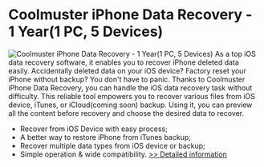 # Coolmuster iPhone Data Recovery - 1 Year(1 PC, 5 Devices)
![Coolmuster iPhone Data Recovery - 1 Year(1 PC, 5 Devices)](https://mycommerce.akamaized.net/api/pimages/P301009505/BIG/301009505.PNG)
As a top iOS data recovery software, it enables you to recover iPhone deleted data easily.
Accidentally deleted data on your iOS device? Factory reset your iPhone without backup? You don't have to panic. Thanks to Coolmuster iPhone Data Recovery, you can handle the iOS data recovery task without difficulty. This reliable tool empowers you to recover various files from iOS device, iTunes, or iCloud(coming soon) backup. Using it, you can preview all the content before recovery and choose the desired data to recover.
* Recover from iOS Device with easy process;
* A better way to restore iPhone from iTunes backup;
* Recover multiple data types from iOS device or backup;
* Simple operation & wide compatibility.
[>> Detailed information](https://secure.shareit.com/shareit/product.html?productid=301009505&affiliateid=200057808)